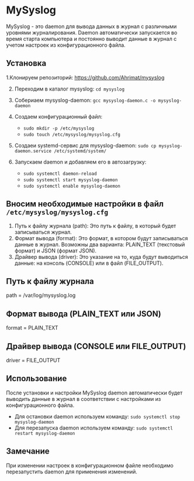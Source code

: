 # MySyslog

MySyslog - это daemon для вывода данных в журнал с различными уровнями журналирования. Daemon автоматически запускается во время старта компьютера и постоянно выводит данные в журнал с учетом настроек из конфигурационного файла.

## Установка
1.Клонируем репозиторий:
 https://github.com/Ahrimat/mysyslog
  
2. Переходим в каталог mysyslog:
  `cd mysyslog`


3. Собериаем mysyslog-daemon: `gcc mysyslog-daemon.c -o mysyslog-daemon`

4. Создаем конфигурационный файл:
   * `sudo mkdir -p /etc/mysyslog`
   *  `sudo touch /etc/mysyslog/mysyslog.cfg`

5. Создаеи systemd-сервис для mysyslog-daemon: `sudo cp mysyslog-daemon.service /etc/systemd/system/`

6. Запускаем daemon и добавляем его в автозагрузку:
   * `sudo systemctl daemon-reload`
   * `sudo systemctl start mysyslog-daemon`
   * `sudo systemctl enable mysyslog-daemon`
   
  
## Вносим необходимые настройки в файл `/etc/mysyslog/mysyslog.cfg`
1. Путь к файлу журнала (path): Это путь к файлу, в который будет записываться журнал.
2. Формат вывода (format): Это формат, в котором будут записываться данные в журнал. Возможны два варианта: PLAIN_TEXT (текстовый формат) и JSON (формат JSON).
3. Драйвер вывода (driver): Это указание на то, куда будут выводиться данные: на консоль (CONSOLE) или в файл (FILE_OUTPUT).

## Путь к файлу журнала
path = /var/log/mysyslog.log

## Формат вывода (PLAIN_TEXT или JSON)
format = PLAIN_TEXT

## Драйвер вывода (CONSOLE или FILE_OUTPUT)
driver = FILE_OUTPUT

## Использование

После установки и настройки MySyslog daemon автоматически будет выводить данные в журнал в соответствии с настройками из конфигурационного файла.

* Для остановки daemon используем команду:
 `sudo systemctl stop mysyslog-daemon`
* Для перезапуска daemon используем команду:
 `sudo systemctl restart mysyslog-daemon`

## Замечание

При изменении настроек в конфигурационном файле необходимо перезапустить daemon для применения изменений.
